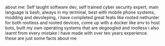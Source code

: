 about me: Self taught software dev, self trained cyber security expert, main language is bash, always in my terminal, best with mobile phone systems, modding and devoleping, i have completed great feats
like rooted nethunter for both rootless and rooted devices, come up with a docker like env to host bots, built my own operating systems that are degoogled and rootless i also learnt from every mistake i have made with over ten years experience. these are just some facts about me 
